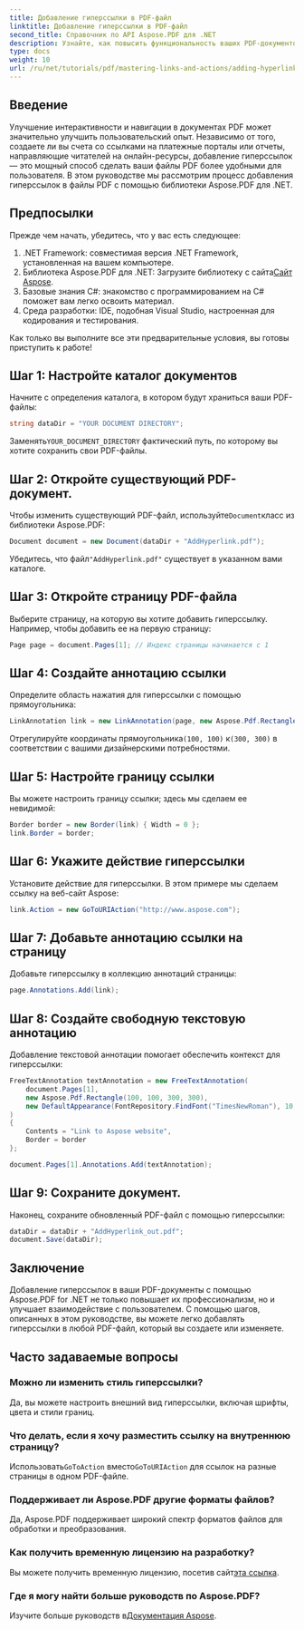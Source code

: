 ```yaml
---
title: Добавление гиперссылки в PDF-файл
linktitle: Добавление гиперссылки в PDF-файл
second_title: Справочник по API Aspose.PDF для .NET
description: Узнайте, как повысить функциональность ваших PDF-документов, добавив интерактивные гиперссылки с помощью Aspose.PDF для .NET. Это всеобъемлющее руководство содержит пошаговое руководство.
type: docs
weight: 10
url: /ru/net/tutorials/pdf/mastering-links-and-actions/adding-hyperlink/
---
```

## Введение

Улучшение интерактивности и навигации в документах PDF может значительно улучшить пользовательский опыт. Независимо от того, создаете ли вы счета со ссылками на платежные порталы или отчеты, направляющие читателей на онлайн-ресурсы, добавление гиперссылок — это мощный способ сделать ваши файлы PDF более удобными для пользователя. В этом руководстве мы рассмотрим процесс добавления гиперссылок в файлы PDF с помощью библиотеки Aspose.PDF для .NET.

## Предпосылки

Прежде чем начать, убедитесь, что у вас есть следующее:

1. .NET Framework: совместимая версия .NET Framework, установленная на вашем компьютере.
2.  Библиотека Aspose.PDF для .NET: Загрузите библиотеку с сайта[Сайт Aspose](https://releases.aspose.com/pdf/net/).
3. Базовые знания C#: знакомство с программированием на C# поможет вам легко освоить материал.
4. Среда разработки: IDE, подобная Visual Studio, настроенная для кодирования и тестирования.

Как только вы выполните все эти предварительные условия, вы готовы приступить к работе!

## Шаг 1: Настройте каталог документов

Начните с определения каталога, в котором будут храниться ваши PDF-файлы:

```csharp
string dataDir = "YOUR DOCUMENT DIRECTORY";
```

 Заменять`YOUR_DOCUMENT_DIRECTORY` фактический путь, по которому вы хотите сохранить свои PDF-файлы.

## Шаг 2: Откройте существующий PDF-документ.

 Чтобы изменить существующий PDF-файл, используйте`Document`класс из библиотеки Aspose.PDF:

```csharp
Document document = new Document(dataDir + "AddHyperlink.pdf");
```

 Убедитесь, что файл`"AddHyperlink.pdf"` существует в указанном вами каталоге.

## Шаг 3: Откройте страницу PDF-файла

Выберите страницу, на которую вы хотите добавить гиперссылку. Например, чтобы добавить ее на первую страницу:

```csharp
Page page = document.Pages[1]; // Индекс страницы начинается с 1
```

## Шаг 4: Создайте аннотацию ссылки

Определите область нажатия для гиперссылки с помощью прямоугольника:

```csharp
LinkAnnotation link = new LinkAnnotation(page, new Aspose.Pdf.Rectangle(100, 100, 300, 300));
```

 Отрегулируйте координаты прямоугольника`(100, 100)` к`(300, 300)` в соответствии с вашими дизайнерскими потребностями.

## Шаг 5: Настройте границу ссылки

Вы можете настроить границу ссылки; здесь мы сделаем ее невидимой:

```csharp
Border border = new Border(link) { Width = 0 };
link.Border = border;
```

## Шаг 6: Укажите действие гиперссылки

Установите действие для гиперссылки. В этом примере мы сделаем ссылку на веб-сайт Aspose:

```csharp
link.Action = new GoToURIAction("http://www.aspose.com");
```

## Шаг 7: Добавьте аннотацию ссылки на страницу

Добавьте гиперссылку в коллекцию аннотаций страницы:

```csharp
page.Annotations.Add(link);
```

## Шаг 8: Создайте свободную текстовую аннотацию

Добавление текстовой аннотации помогает обеспечить контекст для гиперссылки:

```csharp
FreeTextAnnotation textAnnotation = new FreeTextAnnotation(
    document.Pages[1], 
    new Aspose.Pdf.Rectangle(100, 100, 300, 300), 
    new DefaultAppearance(FontRepository.FindFont("TimesNewRoman"), 10, Color.Blue)
)
{
    Contents = "Link to Aspose website",
    Border = border
};

document.Pages[1].Annotations.Add(textAnnotation);
```

## Шаг 9: Сохраните документ.

Наконец, сохраните обновленный PDF-файл с помощью гиперссылки:

```csharp
dataDir = dataDir + "AddHyperlink_out.pdf";
document.Save(dataDir);
```

## Заключение

Добавление гиперссылок в ваши PDF-документы с помощью Aspose.PDF for .NET не только повышает их профессионализм, но и улучшает взаимодействие с пользователем. С помощью шагов, описанных в этом руководстве, вы можете легко добавлять гиперссылки в любой PDF-файл, который вы создаете или изменяете.

## Часто задаваемые вопросы

### Можно ли изменить стиль гиперссылки?  
Да, вы можете настроить внешний вид гиперссылки, включая шрифты, цвета и стили границ.

### Что делать, если я хочу разместить ссылку на внутреннюю страницу?  
 Использовать`GoToAction` вместо`GoToURIAction` для ссылок на разные страницы в одном PDF-файле.

### Поддерживает ли Aspose.PDF другие форматы файлов?  
Да, Aspose.PDF поддерживает широкий спектр форматов файлов для обработки и преобразования.

### Как получить временную лицензию на разработку?  
 Вы можете получить временную лицензию, посетив сайт[эта ссылка](https://purchase.aspose.com/temporary-license/).

### Где я могу найти больше руководств по Aspose.PDF?  
 Изучите больше руководств в[Документация Aspose](https://reference.aspose.com/pdf/net/).